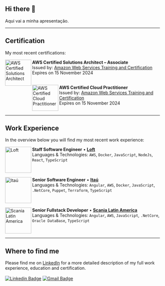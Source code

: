 ## Hi there 👋
Aqui vai a minha apresentação.

---

## Certification
My most recent certifications:

[<img align="left" height="85px" width="85px" alt="AWS Certified Solutions Architect" src="https://images.credly.com/size/110x110/images/4bc21d8b-4afe-4fbd-9a90-a9de8bf7b240/AWS-SolArchitect-Associate-2020.png"/>](https://www.credly.com/badges/d71fbbea-7ee9-4776-a3d9-4d42ea1e6da3/public_url/)

**AWS Certified Solutions Architect – Associate** \
Issued by: [Amazon Web Services Training and Certification](https://aws.amazon.com/training/) \
Expires on 15 November 2024 \
<br/>

[<img align="left" height="85px" width="85px" alt="AWS Certified Cloud Practitioner" src="https://images.credly.com/size/340x340/images/68468004-5a85-4f3b-bc58-590773979486/AWS-CloudPractitioner-2020.png"/>](https://www.credly.com/badges/f42fe6b3-a601-4219-880b-aeb72702a38f/public_url/)

**AWS Certified Cloud Practitioner** \
Issued by: [Amazon Web Services Training and Certification](https://aws.amazon.com/training/) \
Expires on 15 November 2024 \
<br/>

---

## Work Experience
In the overview below you will find my most recent work experience:

[<img align="left" height="85px" width="85px" alt="Loft" src="https://media-exp1.licdn.com/dms/image/C4D0BAQGiQ-QSd-etzg/company-logo_200_200/0/1628465595283?e=1651708800&v=beta&t=ttdN4SdIV4xNT3O7wjAkBxmUjL_tOciKWX9FpAQG3T8"/>](https://www.loft.com.br/)

**Staff Software Engineer** • [**Loft**](https://www.loft.com.br/) \
Languages & Technologies: `AWS`, `Docker`, `JavaScript`, `NodeJs`, `React`, `TypeScript` \
<br/>
<br/>

[<img align="left" height="85px" width="85px" alt="Itaú" src="https://media-exp1.licdn.com/dms/image/C560BAQGW-IXV9aAHAg/company-logo_200_200/0/1635286588644?e=1651708800&v=beta&t=j-3KeQVOAHWfaHhMEH25-vAe9isl_8m3_3w3NdEUufM"/>](https://www.itau.com.br/)

**Senior Software Engineer** • [**Itaú**](https://www.itau.com.br/) \
Languages & Technologies: `Angular`, `AWS`, `Docker`, `JavaScript`, `.NetCore`, `Puppet`, `Terraform`, `TypeScript` \
<br/>
<br/>

[<img align="left" height="85px" width="85px" alt="Scania Latin America" src="https://media-exp1.licdn.com/dms/image/C4D0BAQHfClu1qxbSXw/company-logo_200_200/0/1581615543576?e=1651708800&v=beta&t=GC7agHgEsEaHPoHAwCeMDOT6rhwvfr5dwdBZVSTCisY"/>](https://www.scania.com/latinamerica/)

**Senior Fullstack Developer** • [**Scania Latin America**](https://www.scania.com/latinamerica/) \
Languages & Technologies: `Angular`, `AWS`, `JavaScript`, `.NetCore`, `Oracle DataBase`, `TypeScript` \
<br/>
<br/>

---

## Where to find me
Please find me on [LinkedIn](https://www.linkedin.com/in/rodrigonappi/) for a more detailed description of my full work experience, education and certification. \
<br/>
[![Linkedin Badge](https://img.shields.io/badge/-rodrigonappi-blue?style=flat-square&logo=Linkedin&logoColor=white&link=https://www.linkedin.com/in/rodrigonappi/)](https://www.linkedin.com/in/rodrigonappi/) 
[![Gmail Badge](https://img.shields.io/badge/-rodrigo.nappi@gmail.com-c14438?style=flat-square&logo=Gmail&logoColor=white&link=mailto:rodrigo.nappi@gmail.com)](mailto:rodrigo.nappi@gmail.com)
<!--
**rnappi/rnappi** is a ✨ _special_ ✨ repository because its `README.md` (this file) appears on your GitHub profile.

Here are some ideas to get you started:

- 🔭 I’m currently working on ...
- 🌱 I’m currently learning ...
- 👯 I’m looking to collaborate on ...
- 🤔 I’m looking for help with ...
- 💬 Ask me about ...
- 📫 How to reach me: ...
- 😄 Pronouns: ...
- ⚡ Fun fact: ...
-->
